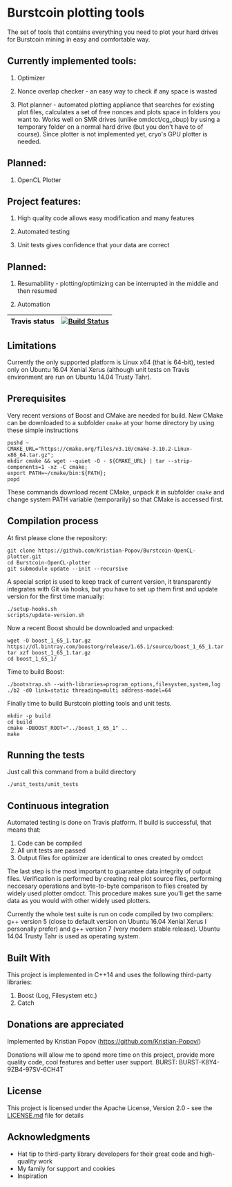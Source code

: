 # Burstcoin plotting tools

The set of tools that contains everything you need to plot your hard drives for Burstcoin mining in easy and comfortable way.
## Currently implemented tools:
1. Optimizer

2. Nonce overlap checker - an easy way to check if any space is wasted

3. Plot planner - automated plotting appliance that searches for existing plot files, calculates a set of free nonces and plots space in folders you want to. Works well on SMR drives (unlike omdcct/cg_obup) by using a temporary folder on a normal hard drive (but you don't have to of course). Since plotter is not implemented yet, cryo's GPU plotter is needed.

## Planned:
1. OpenCL Plotter

## Project features:
1. High quality code allows easy modification and many features

2. Automated testing

3. Unit tests gives confidence that your data are correct

## Planned:
1. Resumability - plotting/optimizing can be interrupted in the middle and then resumed

2. Automation

| Travis status | [![Build Status](https://travis-ci.org/Kristian-Popov/Burstcoin-OpenCL-plotter.svg?branch=master)](https://travis-ci.org/Kristian-Popov/Burstcoin-OpenCL-plotter) |
| --- | --- |

## Limitations

Currently the only supported platform is Linux x64 (that is 64-bit), tested only on Ubuntu 16.04 Xenial Xerus (although unit tests on Travis environment are run on Ubuntu 14.04 Trusty Tahr).

## Prerequisites

Very recent versions of Boost and CMake are needed for build. New CMake can be downloaded to a subfolder `cmake` at your home directory by using these simple instructions

```
pushd ~
CMAKE_URL="https://cmake.org/files/v3.10/cmake-3.10.2-Linux-x86_64.tar.gz";
mkdir cmake && wget --quiet -O - ${CMAKE_URL} | tar --strip-components=1 -xz -C cmake;
export PATH=~/cmake/bin:${PATH};
popd
```
These commands download recent CMake, unpack it in subfolder `cmake` and change system PATH variable (temporarily) so that CMake is accessed first.

## Compilation process

At first please clone the repository:

```
git clone https://github.com/Kristian-Popov/Burstcoin-OpenCL-plotter.git
cd Burstcoin-OpenCL-plotter
git submodule update --init --recursive
```

A special script is used to keep track of current version, it transparently integrates with Git via hooks, but you have to set up them first and update version for the first time manually:

```
./setup-hooks.sh
scripts/update-version.sh
```

Now a recent Boost should be downloaded and unpacked:

```
wget -O boost_1_65_1.tar.gz https://dl.bintray.com/boostorg/release/1.65.1/source/boost_1_65_1.tar.gz
tar xzf boost_1_65_1.tar.gz
cd boost_1_65_1/
```

Time to build Boost:

```
./bootstrap.sh --with-libraries=program_options,filesystem,system,log
./b2 -d0 link=static threading=multi address-model=64
```

Finally time to build Burstcoin plotting tools and unit tests.

```
mkdir -p build
cd build
cmake -DBOOST_ROOT="../boost_1_65_1" ..
make
```


## Running the tests

Just call this command from a build directory

```
./unit_tests/unit_tests
```

## Continuous integration

Automated testing is done on Travis platform. If build is successful, that means that:
1. Code can be compiled
2. All unit tests are passed
3. Output files for optimizer are identical to ones created by omdcct

The last step is the most important to guarantee data integrity of output files. Verification is performed by creating real plot source files, performing neccesary operations and byte-to-byte comparison to files created by widely used plotter omdcct. This procedure makes sure you'll get the same data as you would with other widely used plotters.

Currently the whole test suite is run on code compiled by two compilers: g++ version 5 (close to default version on Ubuntu 16.04 Xenial Xerus I personally prefer) and g++ version 7 (very modern stable release).
Ubuntu 14.04 Trusty Tahr is used as operating system.

## Built With

This project is implemented in C++14 and uses the following third-party libraries:
1. Boost (Log, Filesystem etc.)
2. Catch

## Donations are appreciated

Implemented by Kristian Popov (https://github.com/Kristian-Popov/)

Donations will allow me to spend more time on this project, provide more quality code, cool features and better user support.
BURST: BURST-K8Y4-9ZB4-97SV-6CH4T

## License

This project is licensed under the Apache License, Version 2.0 - see the [LICENSE.md](https://github.com/Kristian-Popov/Burstcoin-OpenCL-plotter/blob/master/LICENSE.md) file for details

## Acknowledgments

* Hat tip to third-party library developers for their great code and high-quality work
* My family for support and cookies
* Inspiration
